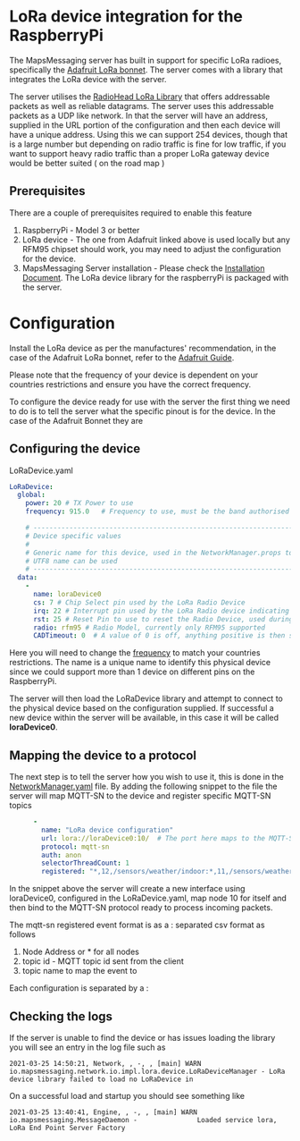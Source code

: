 # LoRa device integration for the RaspberryPi

The MapsMessaging server has built in support for specific LoRa radioes, specifically the [Adafruit LoRa bonnet](https://www.adafruit.com/product/4074). The server comes with a library that integrates the LoRa device with the server. 

The server utilises the [RadioHead LoRa Library](https://www.airspayce.com/mikem/arduino/RadioHead/index.html) that offers addressable packets as well as reliable datagrams. The server uses this addressable packets as a UDP like network. 
In that the server will have an address, supplied in the URL portion of the configuration and then each device will have a unique address. Using this we can support 254 devices, though that is a large number but depending on radio traffic is fine for low traffic, 
if you want to support heavy radio traffic than a proper LoRa gateway device would be better suited ( on the road map ) 

## Prerequisites

There are a couple of prerequisites required to enable this feature

1. RaspberryPi - Model 3 or better
2. LoRa device - The one from Adafruit linked above is used locally but any RFM95 chipset should work, you may need to adjust the configuration for the device.
3. MapsMessaging Server installation - Please check the [Installation Document](installation.md). The LoRa device library for the raspberryPi is packaged with the server.

# Configuration

Install the LoRa device as per the manufactures' recommendation, in the case of the Adafruit LoRa bonnet, refer to the [Adafruit Guide](https://learn.adafruit.com/adafruit-radio-bonnets).

Please note that the frequency of your device is dependent on your countries restrictions and ensure you have the correct frequency.

To configure the device ready for use with the server the first thing we need to do is to tell the server what the specific pinout is for the device. In the case of the Adafruit Bonnet they are

## Configuring the device
LoRaDevice.yaml
```yaml
LoRaDevice:
  global:
    power: 20 # TX Power to use
    frequency: 915.0   # Frequency to use, must be the band authorised for your country

    # ---------------------------------------------------------------------------------------------------------
    # Device specific values
    #
    # Generic name for this device, used in the NetworkManager.props to reference this device, any valid
    # UTF8 name can be used
    # ---------------------------------------------------------------------------------------------------------
  data:
    -
      name: loraDevice0
      cs: 7 # Chip Select pin used by the LoRa Radio Device
      irq: 22 # Interrupt pin used by the LoRa Radio device indicating available data
      rst: 25 # Reset Pin to use to reset the Radio Device, used during Startup to reset and clear the device
      radio: rfm95 # Radio Model, currently only RFM95 supported
      CADTimeout: 0  # A value of 0 is off, anything positive is then set
```

Here you will need to change the <u>frequency</u> to match your countries restrictions. The name is a unique name to identify this physical device since we could support more than 1 device on different pins on the RaspberryPi.

The server will then load the LoRaDevice library and attempt to connect to the physical device based on the configuration supplied. If successful a new device within the server will be available, in this case it will be called <b>loraDevice0</b>.

## Mapping the device to a protocol

The next step is to tell the server how you wish to use it, this is done in the [NetworkManager.yaml](NetworkManager_Config.md) file. By adding the following snippet to the file the server will map MQTT-SN to the device and register specific MQTT-SN topics

```yaml
      -
        name: "LoRa device configuration"
        url: lora://loraDevice0:10/  # The port here maps to the MQTT-SN Address to use
        protocol: mqtt-sn
        auth: anon
        selectorThreadCount: 1
        registered: "*,12,/sensors/weather/indoor:*,11,/sensors/weather/outdoor:*,8,/sensors/water/garden:*,9,/sensors/water/house"
```

In the snippet above the server will create a new interface using loraDevice0, configured in the LoRaDevice.yaml, map node 10 for itself and then bind to the MQTT-SN protocol ready to process incoming packets.

The mqtt-sn registered event format is as a : separated csv format as follows

1. Node Address or * for all nodes
2. topic id - MQTT topic id sent from the client
3. topic name to map the event to 

Each configuration is separated by a :

## Checking the logs

If the server is unable to find the device or has issues loading the library you will see an entry in the log file such as

```log
2021-03-25 14:50:21, Network, , -, , [main] WARN  io.mapsmessaging.network.io.impl.lora.device.LoRaDeviceManager - LoRa device library failed to load no LoRaDevice in 
```

On a successful load and startup you should see something like

```log
2021-03-25 13:40:41, Engine, , -, , [main] WARN  io.mapsmessaging.MessageDaemon -               Loaded service lora, LoRa End Point Server Factory
```
